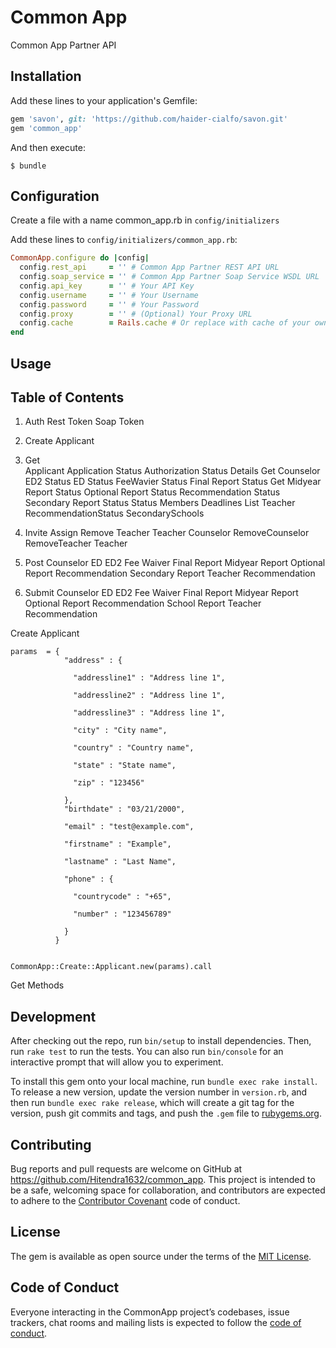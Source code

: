 # Common App

Common App Partner API

## Installation

Add these lines to your application's Gemfile:

```ruby
gem 'savon', git: 'https://github.com/haider-cialfo/savon.git'
gem 'common_app'
```

And then execute:

    $ bundle

## Configuration

Create a file with a name common_app.rb in `config/initializers`

Add these lines to `config/initializers/common_app.rb`:

```ruby
CommonApp.configure do |config|
  config.rest_api     = '' # Common App Partner REST API URL
  config.soap_service = '' # Common App Partner Soap Service WSDL URL
  config.api_key      = '' # Your API Key
  config.username     = '' # Your Username
  config.password     = '' # Your Password
  config.proxy        = '' # (Optional) Your Proxy URL
  config.cache        = Rails.cache # Or replace with cache of your own choice
end
```

## Usage

##  Table of Contents

1. Auth
    Rest Token
    Soap Token

1. Create
    Applicant
2. Get    
    Applicant
        Application Status
        Authorization Status
        Details
        Get
    Counselor
        ED2 Status
        ED Status
        FeeWavier Status
        Final Report Status
        Get
        Midyear Report Status
        Optional Report Status
        Recommendation Status
        Secondary Report Status
        Status
    Members
        Deadlines
        List
    Teacher
        RecommendationStatus
    SecondarySchools
3. Invite
    Assign
      Remove Teacher
      Teacher
    Counselor
    RemoveCounselor
    RemoveTeacher
    Teacher
    
4. Post 
    Counselor
        ED
        ED2
        Fee Waiver
        Final Report
        Midyear Report
        Optional Report
        Recommendation
        Secondary Report
    Teacher
        Recommendation 
5. Submit
    Counselor
        ED
        ED2
        Fee Waiver
        Final Report
        Midyear Report
        Optional Report
        Recommendation
        School Report
    Teacher 
        Recommendation

    
    



  
Create Applicant

```
params  = {
            "address" : {
          
              "addressline1" : "Address line 1",
          
              "addressline2" : "Address line 1",
          
              "addressline3" : "Address line 1",
          
              "city" : "City name",
          
              "country" : "Country name",
          
              "state" : "State name",
          
              "zip" : "123456"
          
            },
            "birthdate" : "03/21/2000",
          
            "email" : "test@example.com",
          
            "firstname" : "Example",
          
            "lastname" : "Last Name",
          
            "phone" : {
          
              "countrycode" : "+65",
          
              "number" : "123456789"
          
            }
          }


CommonApp::Create::Applicant.new(params).call

```

Get Methods
    

## Development

After checking out the repo, run `bin/setup` to install dependencies. Then, run `rake test` to run the tests. You can also run `bin/console` for an interactive prompt that will allow you to experiment.

To install this gem onto your local machine, run `bundle exec rake install`. To release a new version, update the version number in `version.rb`, and then run `bundle exec rake release`, which will create a git tag for the version, push git commits and tags, and push the `.gem` file to [rubygems.org](https://rubygems.org).

## Contributing

Bug reports and pull requests are welcome on GitHub at https://github.com/Hitendra1632/common_app. This project is intended to be a safe, welcoming space for collaboration, and contributors are expected to adhere to the [Contributor Covenant](http://contributor-covenant.org) code of conduct.

## License

The gem is available as open source under the terms of the [MIT License](https://opensource.org/licenses/MIT).

## Code of Conduct

Everyone interacting in the CommonApp project’s codebases, issue trackers, chat rooms and mailing lists is expected to follow the [code of conduct](https://github.com/[USERNAME]/common_app/blob/master/CODE_OF_CONDUCT.md).
